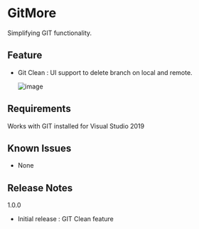 # GitMore
Simplifying GIT functionality.

## Feature
- Git Clean : UI support to delete branch on local and remote.

    
    ![image](https://user-images.githubusercontent.com/6188628/122984663-435c0e80-d36b-11eb-9619-e9b044c5c83c.png)

    



## Requirements
  Works with GIT installed for Visual Studio 2019

## Known Issues
- None

## Release Notes
  1.0.0
  -   Initial release : GIT Clean feature


